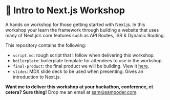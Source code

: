 # 💈 Intro to Next.js Workshop

A hands on workshop for those getting started with Next.js. In this workshop your learn the framework through building a website that uses many of Next.js’s core features such as API Routes, ISR & Dynamic Routing.

This repository contains the following:

- `script.md`: rough script that I follow when delivering this workshop.
- `boilerplate`: boilerplate template for attendees to use in the workshop.
- `final-product`: the final product we will be building. View it [here](http://product.intro-to-nextjs.sampoder.com/).
- `slides`: MDX slide deck to be used when presenting. Gives an introduction to Next.js.

**Want me to deliver this workshop at your hackathon, conference, et cetera? Sure thing!** Drop me an email at [sam@sampoder.com](mailto:sam@sampoder.com).
